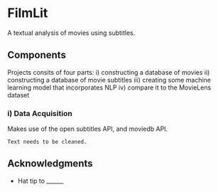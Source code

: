 # FilmLit

A textual analysis of movies using subtitles. 

## Components

Projects consits of four parts: 
i) constructing a database of movies
ii) constructing a database of movie subtitles
iii) creating some machine learning model that incorporates NLP
iv) compare it to the MovieLens dataset

### i) Data Acquisition

Makes use of the open subtitles API, and moviedb API.

```
Text needs to be cleaned. 
```


## Acknowledgments

* Hat tip to ______